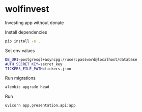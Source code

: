 # wolfinvest
Investing app without donate

Install dependencies
```bash
pip install -e .
```

Set env values
```bash
DB_URI=postgresql+asyncpg://user:password@localhost/database
AUTH_SECRET_KEY=secret_key
TICKERS_FILE_PATH=tickers.json
```

Run migrations
```bash
alembic upgrade head
```

Run
```bash
uvicorn app.presentation.api:app
```
